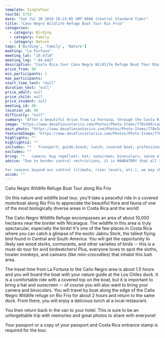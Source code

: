 ```yaml
---
template: SingleTour
tourId: 5733
date: "Sat Jul 20 2019 19:23:05 GMT-0600 (Central Standard Time)"
title: "Cano Negro Wildlife Refuge Boat Tour Rio Frio"
categories: 
  - category: Birding
  - category: Family
  - category: Nature
tags: ['Birding', 'Family', 'Nature']
meeting: "La Fortuna"
meeting_lat: "10.4718"
meeting_lng: "-84.643"
description: "Costa Rica tour Cano Negro Wildlife Refuge Boat Tour Rio Frio, id 5733"
price_from: 68
min_participants: 2
max_participants: 
start_time_text: "null"
duration_text: "null"
price_adult: null
price_child: null
price_student: null
meeting_id: 40
location_id: 40
difficulty: "null"
summary: "After a beautiful drive from La Fortuna, through the Costa Rican countryside you will enjoy a peaceful ride in a covered motorboat along the Rio Frio to appreciate the beautiful nature and wildlife in this unique area of Costa Rica. This is considered one of the richest areas in biological diversity in Costa Rica and the world! On the Caño Negro tour, you’ll have the opportunity to see a great variety of rare tro..."
image: "https://www.desafiocostarica.com/Photos/Photo-Items/770x500/cano-negro-wildlife-refuge-boat-tour-1433004092.jpg"
main_photo: "https://www.desafiocostarica.com/Photos/Photo-Items/770x500/cano-negro-wildlife-refuge-boat-tour-1433004092.jpg"
featuredImage: "https://www.desafiocostarica.com/Photos/Photo-Items/770x500/cano-negro-wildlife-refuge-boat-tour-1433004092.jpg"
highlights: ""
highlights2: ""
includes: "*   Transport; guide;Snack; lunch; covered boat; professional nature guide"
excludes: ""
bring: "*   camera; bug repellent; hat; sunscreen; binoculars; sense of adventure; passport"
advice: "Due to border control restrictions, it is MANDATORY that all tourists participating in the Caño Negro or One Day Nicaragua tour carry with them their original passport or a copy of their passport with a copy of the entrance stamp they received in immigration upon entering Costa Rica. Under NO circumstances will any other type of identification -- such as state ID, driver's license, etc. -- be accepted. The Cano Negro Wildlife Refuge Boat Tour is a perfect activity for families and birdwatchers. We can also arrange hotel accommodations and fishing expeditions in the Los Chiles and Cano Negro area near the Nicaragua Boarder. Your passport or a copy of your passport and Costa Rica entrance stamp is required for the tour. Have a look at our Adventure Waiver if you have questions about our Costa Rica adventure tour policies.

For reasons beyond our control (climate, river levels, etc.), we may change to a more-suitable tour with an equal or similar adventure-appeal or offer other tour options so you don't miss out on a fun day in Costa Rica. We reserve the right to cancel a trip due to unfavorable conditions & will only run a tour according to our policies. Full refund is given if (on rare occasion) no tour is run. This adventure involves some inherent risk and physical exertion, so you must be in good physical condition!"
accom: ""
---
```

Caño Negro Wildlife Refuge Boat Tour along Rio Frio

On this nature and wildlife boat tour, you'll take a peaceful ride in a covered motorboat along Rio Frio to appreciate the beautiful flora and fauna of one of the most biologically diverse areas in Costa Rica and the world!

The Caño Negro Wildlife Refuge encompasses an area of about 10,000 hectares near the border with Nicaragua. The wildlife in this area is truly spectacular, especially the birds! It's one of the few places in Costa Rica where you can catch a glimpse of the exotic Jabiru Stork, the tallest flying bird found in Central and South America. You will get the opportunity to likely see wood storks, cormorants, and other varieties of birds -- this is a must-do tour for avid birdwatchers! Plus, everyone loves to spot the sloths, howler monkeys, and caimans (like mini-crocodiles) that inhabit this lush area.

The travel time from La Fortuna to the Caño Negro area is about 1.5 hours and you will board the boat with your nature guide at the Los Chiles dock. It is a comfortable ride with a covered top on the boat, but it is important to bring a hat and sunscreen -- of course you will also want to bring your camera and binoculars. You will travel by boat along the edge of the Caño Negro Wildlife refuge on Rio Frio for about 2 hours and return to the same dock. From there, you will enjoy a delicious lunch at a local restaurant.

You then return back in the van to your hotel. This is sure to be an unforgettable trip with memories and great photos to share with everyone!

Your passport or a copy of your passport and Costa Rica entrance stamp is required for the tour.
